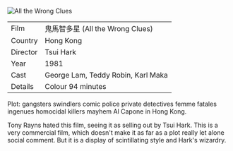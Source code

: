 ![All the Wrong Clues](all_the_wrong_clues.jpg)

| | |
|-|-|
Film|&#39740;&#39340;&#26234;&#22810;&#26143; (All the Wrong Clues)
Country|Hong Kong
Director|Tsui Hark
Year|1981
Cast|George Lam, Teddy Robin, Karl Maka
Details|Colour 94 minutes

Plot: gangsters swindlers comic police private
detectives femme fatales ingenues homocidal
killers mayhem Al Capone in Hong Kong.

Tony Rayns hated this film, seeing it as selling
out by Tsui Hark.  This is a very commercial film,
which doesn't make it as far as a plot really let
alone social comment.  But it is a display of
scintillating style and Hark's wizardry.

